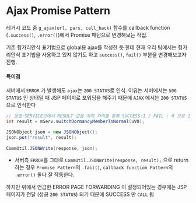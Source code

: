 # Ajax Promise Pattern

레거시 코드 중 `g_ajax(url, pars, call_back)` 함수를 callback function (`.success()`, `.error()`)에서 Promise 패턴으로 변경해보는 작업. 

기존 헝가리안식 표기법으로 global용 ajax를 작성한 듯 한데 현재 우리 팀에서는 헝가리안식 표기법을 사용하고 있지 않기도 하고 `success()`, `fail()` 부분을 변경해보고자 진행.

#### 특이점 
서버에서 `ERROR` 가 발생해도 `ajax`는 `200 STATUS`로 인식. 이유는 서버에서는 `500 STATUS` 인 상태일 때 JSP 페이지로 포워딩을 해주기 때문에 `AJAX` 에서는 `200 STATUS` 으로 인식한다 

```java
// 운영:SERVICE단에서 RESULT 값을 자체 처리를 통해 SUCCESS:1 / FAIL : 0 으로 전달
int result = mServ.switchDormancyMemberToNormal(uVO);

JSONObject json = new JSONObject();
json.put("result", result);
        
CommUtil.JSONWrite(response, json);
```

- 서버측 `ERROR`를 그대로 `CommUtil.JSONWrite(response, result);` 으로 return 하는 경우 `Promise Pattern`의 `.fail()`, `callback function Pattern`의 `.error()` 둘다 잘 작동한다.

하지만 위에서 언급한 ERROR PAGE FORWARDING 이 설정되어있는 경우에는 JSP 페이지가 전달 (성공 `200 STATUS`) 되기 때문에 SUCCESS 만 `CALL` 됨